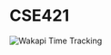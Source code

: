 # CSE421

<img src="https://wakapi-qt1b.onrender.com/api/badge/fahad/interval:any/project:CSE421" 
     alt="Wakapi Time Tracking" 
     title="Spent more than that amount of time spent on this project">

